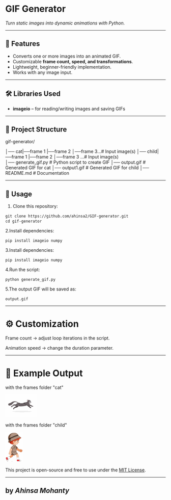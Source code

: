 # GIF Generator  
*Turn static images into dynamic animations with Python.*  

---

## 📌 Features  
- Converts one or more images into an animated GIF.  
- Customizable **frame count, speed, and transformations**.  
- Lightweight, beginner-friendly implementation.  
- Works with any image input.  

---

## 🛠️ Libraries Used  
- **imageio** – for reading/writing images and saving GIFs  

---

## 📂 Project Structure  
gif-generator/

│── cat|──frame 1 
       |──frame 2
       │──frame 3...# Input image(s)
│── child|──frame 1 
         |──frame 2
         │──frame 3 ...# Input image(s)       
│── generate_gif.py # Python script to create GIF
│── output.gif # Generated GIF for cat
│── output1.gif # Generated GIF for child
│── README.md # Documentation


---

## 🚀 Usage  
1. Clone this repository:  
```
git clone https://github.com/ahinsa2/GIF-generator.git
cd gif-generator
   ```
2.Install dependencies:
  ```
pip install imageio numpy
```
3.Install dependencies:
```
pip install imageio numpy
```
4.Run the script:
```
python generate_gif.py
```
5.The output GIF will be saved as:
```
output.gif
```
---
# ⚙️ Customization

Frame count  → adjust loop iterations in the script.

Animation speed → change the duration parameter.

---

# 📸 Example Output
with the frames folder "cat"

![Preview](output.gif)

with the frames folder "child"

![Preview](output1.gif)

This project is open-source and free to use under the [MIT License](./LICENSE).

---

by ***Ahinsa Mohanty***
---
